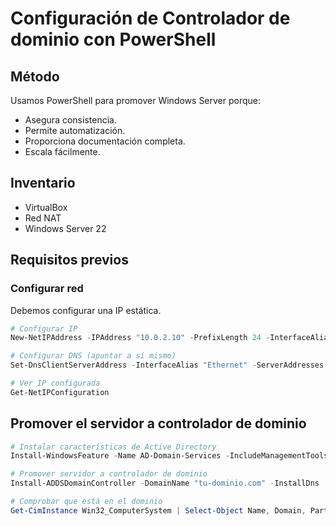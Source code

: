 # Configuración de Controlador de dominio con PowerShell

## Método
Usamos PowerShell para promover Windows Server porque:
- Asegura consistencia.
- Permite automatización.
- Proporciona documentación completa.
- Escala fácilmente.

## Inventario
- VirtualBox
- Red NAT
- Windows Server 22

## Requisitos previos

### Configurar red
Debemos configurar una IP estática. 

```powershell
# Configurar IP
New-NetIPAddress -IPAddress "10.0.2.10" -PrefixLength 24 -InterfaceAlias "Ethernet" -DefaultGateway "10.0.2.2"
````
```powershell
# Configurar DNS (apuntar a sí mismo)
Set-DnsClientServerAddress -InterfaceAlias "Ethernet" -ServerAddresses "10.0.2.10"
````
```powershell
# Ver IP configurada
Get-NetIPConfiguration
```

## Promover el servidor a controlador de dominio

```powershell
# Instalar características de Active Directory
Install-WindowsFeature -Name AD-Domain-Services -IncludeManagementTools
```
```powershell
# Promover servidor a controlador de dominio
Install-ADDSDomainController -DomainName "tu-dominio.com" -InstallDns
```
```powershell
# Comprobar que está en el dominio
Get-CimInstance Win32_ComputerSystem | Select-Object Name, Domain, PartOfDomain
```

